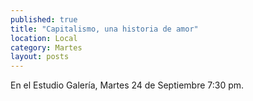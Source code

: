 ```yaml
---
published: true
title: "Capitalismo, una historia de amor"
location: Local
category: Martes
layout: posts
---
```


En el Estudio Galería, Martes 24 de Septiembre 7:30 pm.
